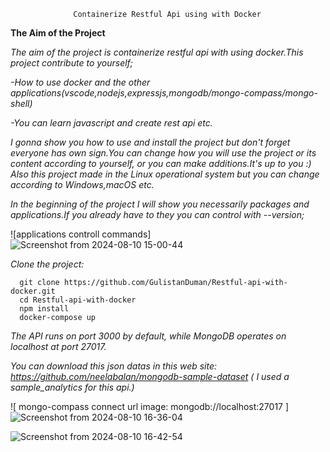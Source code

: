                   Containerize Restful Api using with Docker

**The Aim of the Project**

*The aim of the project is containerize restful api with using docker.This project contribute to yourself;*

   *-How to use docker and the other applications(vscode,nodejs,expressjs,mongodb/mongo-compass/mongo-shell)*
 
   *-You can learn javascript and create rest api etc.*

     
*I gonna show you how to use and install the project but don't forget everyone has own sign.You can change how you will use the project or its content according to yourself, or you can make additions.It's up to you :)*
*Also this project made in the Linux operational system but you can change according to Windows,macOS etc.*

*In the beginning of the project I will show you necessarily packages and applications.If you already have to they you can control with --version;*

![applications controll commands]    ![Screenshot from 2024-08-10 15-00-44](https://github.com/user-attachments/assets/58c6484a-e460-40f4-a8bd-1b11b8973b3d)


*Clone the project:*

      git clone https://github.com/GulistanDuman/Restful-api-with-docker.git
      cd Restful-api-with-docker
      npm install
      docker-compose up


*The API runs on port 3000 by default, while MongoDB operates on localhost at port 27017.*

*You can download this json datas in this web site:   https://github.com/neelabalan/mongodb-sample-dataset*
*( I used a sample_analytics for this api.)*

![ mongo-compass connect url image: mongodb://localhost:27017 ] ![Screenshot from 2024-08-10 16-36-04](https://github.com/user-attachments/assets/26dceac0-a477-4749-963d-a9c46dc3e4e7)

![Screenshot from 2024-08-10 16-42-54](https://github.com/user-attachments/assets/ad7c3d12-5ca8-4b79-8b42-3070a65b4edb)










